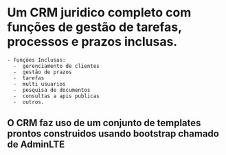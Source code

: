 # Um CRM juridico completo com funções de gestão de tarefas, processos e prazos inclusas.

    - Funções Inclusas: 
      -  gerenciamento de clientes
      -  gestão de prazos 
      -  tarefas 
      -  multi usuarios
      -  pesquisa de documentos
      -  consultas a apis publicas 
      -  outros.

## O CRM faz uso de um conjunto de templates prontos construidos usando bootstrap chamado de AdminLTE 